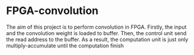 # FPGA-convolution
The aim of this project is to perform convolution in FPGA. Firstly, the input and the convolution weight is loaded to buffer. Then, the control unit send the read address to the buffer. As a result, the computation unit is just only multiply-accumulate until the computation finish 
